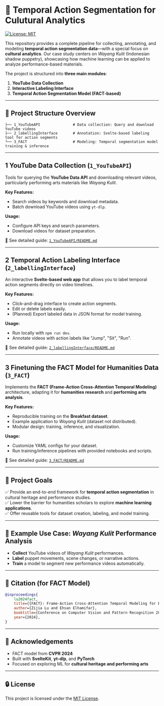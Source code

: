 # 🎥 Temporal Action Segmentation for Culutural Analytics

[![License: MIT](https://img.shields.io/badge/License-MIT-yellow.svg)](LICENSE)

This repository provides a complete pipeline for collecting, annotating, and modeling **temporal action segmentation data**—with a special focus on **cultural analytics**. Our case study centers on *Wayang Kulit* (Indonesian shadow puppetry), showcasing how machine learning can be applied to analyze performance-based materials.

The project is structured into **three main modules**:
1. **YouTube Data Collection**  
2. **Interactive Labeling Interface**  
3. **Temporal Action Segmentation Model (FACT-based)**

---

## 📂 Project Structure Overview
```
├── 1_YouTubeAPI               # Data collection: Query and download YouTube videos
├── 2_labellingInterface       # Annotation: Svelte-based labeling tool for action segments
└── 3_FACT                     # Modeling: Temporal segmentation model training & inference
```

---

## 1 YouTube Data Collection (`1_YouTubeAPI`)
Tools for querying the **YouTube Data API** and downloading relevant videos, particularly performing arts materials like *Wayang Kulit*.

**Key Features:**
- Search videos by keywords and download metadata.
- Batch download YouTube videos using `yt-dlp`.

**Usage:**
- Configure API keys and search parameters.
- Download videos for dataset preparation.

📖 See detailed guide: [`1_YouTubeAPI/README.md`](1_YouTubeAPI/README.md)

---

## 2 Temporal Action Labeling Interface (`2_labellingInterface`)
An interactive **Svelte-based web app** that allows you to label temporal action segments directly on video timelines.

**Key Features:**
- Click-and-drag interface to create action segments.
- Edit or delete labels easily.
- (Planned) Export labeled data in JSON format for model training.

**Usage:**
- Run locally with `npm run dev`.
- Annotate videos with action labels like "Jump", "Sit", "Run".

📖 See detailed guide: [`2_labellingInterface/README.md`](2_labellingInterface/README.md)

---

## 3 Finetuning the FACT Model for Humanities Data (`3_FACT`)
Implements the **FACT (Frame-Action Cross-Attention Temporal Modeling)** architecture, adapting it for **humanities research** and **performing arts analysis**.

**Key Features:**
- Reproducible training on the **Breakfast dataset**.
- Example application to *Wayang Kulit* (dataset not distributed).
- Modular design: training, inference, and visualization.

**Usage:**
- Customize YAML configs for your dataset.
- Run training/inference pipelines with provided notebooks and scripts.

📖 See detailed guide: [`3_FACT/README.md`](3_FACT/README.md)

---

## 🌟 Project Goals
✅ Provide an end-to-end framework for **temporal action segmentation** in cultural heritage and performance studies.  
✅ Lower the barrier for humanities scholars to explore **machine learning applications**.  
✅ Offer reusable tools for dataset creation, labeling, and model training.

---

## 📌 Example Use Case: *Wayang Kulit* Performance Analysis
- **Collect** YouTube videos of *Wayang Kulit* performances.
- **Label** puppet movements, scene changes, or narrative actions.
- **Train** a model to segment new performance videos automatically.

---

## 📖 Citation (for FACT Model)
```bibtex
@inproceedings{
    lu2024fact,
    title={{FACT}: Frame-Action Cross-Attention Temporal Modeling for Efficient Supervised Action Segmentation},
    author={Zijia Lu and Ehsan Elhamifar},
    booktitle={Conference on Computer Vision and Pattern Recognition 2024},
    year={2024},
}
```

---

## 🤝 Acknowledgements
- FACT model from **CVPR 2024**
- Built with **SvelteKit**, **yt-dlp**, and **PyTorch**
- Focused on exploring ML for **cultural heritage and performing arts**

---

## 🔒 License
This project is licensed under the [MIT License](LICENSE).